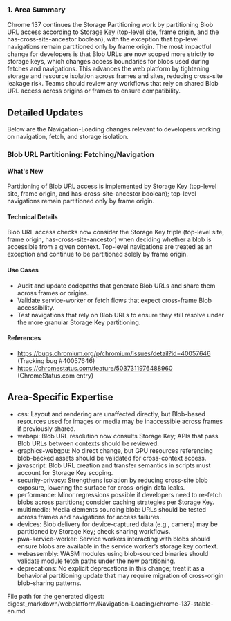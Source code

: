 ### 1. Area Summary

Chrome 137 continues the Storage Partitioning work by partitioning Blob URL access according to Storage Key (top-level site, frame origin, and the has-cross-site-ancestor boolean), with the exception that top-level navigations remain partitioned only by frame origin. The most impactful change for developers is that Blob URLs are now scoped more strictly to storage keys, which changes access boundaries for blobs used during fetches and navigations. This advances the web platform by tightening storage and resource isolation across frames and sites, reducing cross-site leakage risk. Teams should review any workflows that rely on shared Blob URL access across origins or frames to ensure compatibility.

## Detailed Updates

Below are the Navigation-Loading changes relevant to developers working on navigation, fetch, and storage isolation.

### Blob URL Partitioning: Fetching/Navigation

#### What's New
Partitioning of Blob URL access is implemented by Storage Key (top-level site, frame origin, and has-cross-site-ancestor boolean); top-level navigations remain partitioned only by frame origin.

#### Technical Details
Blob URL access checks now consider the Storage Key triple (top-level site, frame origin, has-cross-site-ancestor) when deciding whether a blob is accessible from a given context. Top-level navigations are treated as an exception and continue to be partitioned solely by frame origin.

#### Use Cases
- Audit and update codepaths that generate Blob URLs and share them across frames or origins.
- Validate service-worker or fetch flows that expect cross-frame Blob accessibility.
- Test navigations that rely on Blob URLs to ensure they still resolve under the more granular Storage Key partitioning.

#### References
- https://bugs.chromium.org/p/chromium/issues/detail?id=40057646 (Tracking bug #40057646)
- https://chromestatus.com/feature/5037311976488960 (ChromeStatus.com entry)

## Area-Specific Expertise

- css: Layout and rendering are unaffected directly, but Blob-based resources used for images or media may be inaccessible across frames if previously shared.
- webapi: Blob URL resolution now consults Storage Key; APIs that pass Blob URLs between contexts should be reviewed.
- graphics-webgpu: No direct change, but GPU resources referencing blob-backed assets should be validated for cross-context access.
- javascript: Blob URL creation and transfer semantics in scripts must account for Storage Key scoping.
- security-privacy: Strengthens isolation by reducing cross-site blob exposure, lowering the surface for cross-origin data leaks.
- performance: Minor regressions possible if developers need to re-fetch blobs across partitions; consider caching strategies per Storage Key.
- multimedia: Media elements sourcing blob: URLs should be tested across frames and navigations for access failures.
- devices: Blob delivery for device-captured data (e.g., camera) may be partitioned by Storage Key; check sharing workflows.
- pwa-service-worker: Service workers interacting with blobs should ensure blobs are available in the service worker’s storage key context.
- webassembly: WASM modules using blob-sourced binaries should validate module fetch paths under the new partitioning.
- deprecations: No explicit deprecations in this change; treat it as a behavioral partitioning update that may require migration of cross-origin blob-sharing patterns.

File path for the generated digest:
digest_markdown/webplatform/Navigation-Loading/chrome-137-stable-en.md